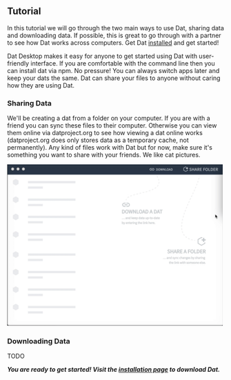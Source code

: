 
## Tutorial 

In this tutorial we will go through the two main ways to use Dat, sharing data and downloading data. If possible, this is great to go through with a partner to see how Dat works across computers. Get Dat [installed](intro#installation) and get started!

Dat Desktop makes it easy for anyone to get started using Dat with user-friendly interface. If you are comfortable with the command line then you can install dat via npm. No pressure! You can always switch apps later and keep your dats the same. Dat can share your files to anyone without caring how they are using Dat.

### Sharing Data

We'll be creating a dat from a folder on your computer. If you are with a friend you can sync these files to their computer. Otherwise you can view them online via datproject.org to see how viewing a dat online works (datproject.org does only stores data as a temporary cache, not permanently). Any kind of files work with Dat but for now, make sure it's something you want to share with your friends. We like cat pictures.

<img src="/assets/desktop_share.gif" alt="Share folder with Dat Desktop" style="width:500px;"/>


### Downloading Data

TODO

***You are ready to get started! Visit the [installation page](intro#installation) to download Dat.***
